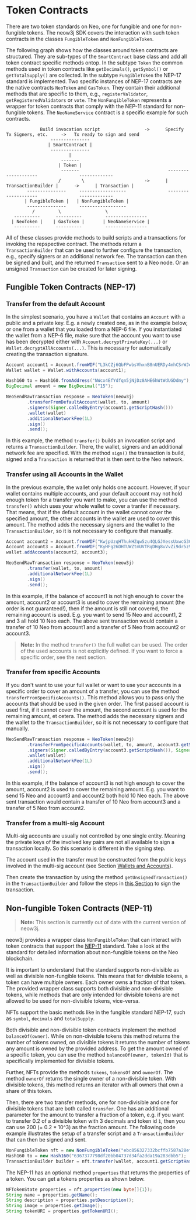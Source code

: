 # Token Contracts

There are two token standards on Neo, one for fungible and one for non-fungible tokens. The neow3j SDK covers the
interaction with such token contracts in the classes `FungibleToken` and `NonFungibleToken`.

The following graph shows how the classes around token contracts are structured. They are sub-types of the
`SmartContract` base class and add all token contract specific methods ontop.
In the subtype `Token` the common methods used in token contracts like `getDecimals()`, `getSymbol()` or
`getTotalSupply()` are collected.  In the subtype `FungibleToken` the NEP-17 standard is implemented. Two specific
instances of NEP-17 contracts are the native contracts `NeoToken` and `GasToken`. They contain their additional methods
that are specific to them, e.g., `registerValidator`, `getRegisteredValidators` or `vote`.  The `NonFungibleToken`
represents a wrapper for token contracts that comply with the NEP-11 standard for non-fungible tokens. The
`NeoNameService` contract is a specific example for such contracts.

```
             Build invocation script                 ->      Specify Tx Signers, etc.     ->   Tx ready to sign and send
                 ---------------
                | SmartContract |
                 ---------------
                        |
                     -------
                    | Token |
                     -------                                  --------------------                -------------
                    /        \                       ->      | TransactionBuilder |      ->      | Transaction |
        ---------------     ------------------                --------------------                -------------
       | FungibleToken |   | NonFungibleToken |
        ---------------     ------------------
          /         \                 \
   ----------      ----------         ----------------
  | NeoToken |    | GasToken |       | NeoNameService |
   ----------      ----------         ----------------
```

All of these classes provide methods to build scripts and a transactions for invoking the repspective contract. The
methods return a `TransactionBuilder` that can be used to further configure the transaction, e.g., specify signers or an
additional network fee. The transaction can then be signed and built, and the returned `Transaction` sent to a Neo node.
Or an unsigned `Transaction` can be created for later signing.


## Fungible Token Contracts (NEP-17)

### Transfer from the default Account

In the simplest scenario, you have a `Wallet` that contains an `Account` with a public and a private key. E.g. a newly
created one, as in the example below, or one from a wallet that you loaded from a NEP-6 file. If you instantiated
the wallet from a NEP-6 file, make sure that the account you want to use has been decrypted either with
`Account.decryptPrivateKey(...)` or `Wallet.decryptAllAccounts(...)`. This is necessary for automatically creating the
transaction signature.

```java
Account account1 = Account.fromWIF("L3kCZj6QbFPwbsVhxnB8nUERDy4mhCSrWJew4u5Qh5QmGMfnCTda");
Wallet wallet = Wallet.withAccounts(account1);

Hash160 to = Hash160.fromAddress("NWcx4EfYdfqn5jNjDz8AHE6hWtWdUGDdmy");
BigDecimal amount = new BigDecimal("15");

NeoSendRawTransaction response = NeoToken(neow3j)
        .transferFromDefaultAccount(wallet, to, amount)
        .signers(Signer.calledByEntry(account1.getScriptHash()))
        .wallet(wallet)
        .additionalNetworkFee(1L)
        .sign()
        .send();
```

In this example, the method `transfer()` builds an invocation script and returns a `TransactionBuilder`. There, the wallet, signers
and an additional network fee are specified. With the method `sign()` the transaction is build, signed and a `Transaction` is returned
that is then sent to the Neo network.

### Transfer using all Accounts in the Wallet

In the previous example, the wallet only holds one account. However, if your wallet contains
multiple accounts, and your default account may not hold enough token for a transfer you want to
make, you can use the method `transfer()` which uses your whole wallet to cover a tranfer if
necessary. That means, that if the default account in the wallet cannot cover the specified amount,
the other accounts in the wallet are used to cover this amount. The method adds the necessary
signers and the wallet to the `TransactionBuilder`, so it is not necessary to configure that
manually.

```java
Account account2 = Account.fromWIF("KwjpUzqHThukHZqw5zu4QLGJXessUxwcG3GinhJeBmqj4uKM4K5z");
Account account3 = Account.fromWIF("KyHFg26DHTUWZtmUVTRqDHg8uVvZi9dr5zV3tQ22JZUjvWVCFvtw");
wallet.addAccounts(account2, account3);

NeoSendRawTransaction response = NeoToken(neow3j)
        .transfer(wallet, to, amount)
        .additionalNetworkFee(1L)
        .sign()
        .send();
```

In this example, if the balance of account1 is not high enough to cover the amount, account2 or account3 is used to cover the remaining
amount (the order is not guaranteed!), then if the amount is still not covered, the remaining account is used. E.g. you want to send 15 Neo
and account1, 2 and 3 all hold 10 Neo each. The above sent transaction would contain a transfer of 10 Neo from account1 and a transfer of
5 Neo from account2 or account3.

> **Note:** In the method `transfer()` the full wallet can be used. The order of the used accounts is not explicitly defined.
> If you want to force a specific order, see the next section.

### Transfer from specific Accounts

If you don't want to use your full wallet or want to use your accounts in a specific order to cover an amount of a
transfer, you can use the method `transferFromSpecificAccounts()`. This method allows you to pass only the accounts that
should be used in the given order. The first passed account is used first, if it cannot cover the amount, the second
account is used for the remaining amount, et cetera.  The method adds the necessary signers and the wallet to the
`TransactionBuilder`, so it is not necessary to configure that manually.

```java
NeoSendRawTransaction response = NeoToken(neow3j)
        .transferFromSpecificAccounts(wallet, to, amount, account3.getScriptHash(), account2.getScriptHash())
        .signers(Signer.calledByEntry(account3.getScriptHash()), Signer.calledByEntry(account2.getScriptHash()))
        .wallet(wallet)
        .additionalNetworkFee(1L)
        .sign()
        .send();
```

In this example, if the balance of account3 is not high enough to cover the amount, account2 is used to cover the remaining amount.
E.g. you want to send 15 Neo and account3 and account2 both hold 10 Neo each. The above sent transaction would contain a transfer
of 10 Neo from account3 and a transfer of 5 Neo from account2.

### Transfer from a multi-sig Account

Multi-sig accounts are usually not controlled by one single entity. Meaning the private keys of the involved key pairs
are not all available to sign a transaction locally. So this scenario is different in the signing step.

The account used in the transfer must be constructed from the public keys involved in the multi-sig account
(see Section [Wallets and Accounts](dapp_development/wallets_and_accounts.md#creating-an-account)).

Then create the transaction by using the method `getUnsignedTransaction()` in the `TransactionBuilder` and follow the steps
in [this Section](dapp_development/contract_invocation.md#signing-a-transaction-with-a-multi-sig-account) to sign the transaction.

## Non-fungible Token Contracts (NEP-11)

> **Note:** This section is currently out of date with the current version of neow3j.

neow3j provides a wrapper class `NonFungibleToken` that can interact with token contracts that support the
[NEP-11](https://github.com/neo-project/proposals/pull/41) standard. Take a look at the standard for detailed
information about non-fungible tokens on the Neo blockchain.

It is important to understand that the standard supports non-divisible as well as divisible non-fungible tokens.
This means that for divisible tokens, a token can have multiple owners. Each owner owns a fraction of that token.
The provided wrapper class supports both divisible and non-divisible tokens, while methods that are only intended
for divisible tokens are not allowed to be used for non-divisible tokens, vice-versa.

NFTs support the basic methods like in the fungible standard NEP-17, such as `symbol`, `decimals` and `totalSupply`.

Both divisible and non-divisible token contracts implement the method `balanceOf(owner)`. While on non-divisible tokens
this method returns the number of tokens owned, on divisible tokens it returns the number of tokens any amount is owned by
the provided address. To get the amount owned of a specific token, you can use the method `balanceOf(owner, tokenId)` that is
specifically implemented for divisible tokens.

Further, NFTs provide the methods `tokens`, `tokensOf` and `ownerOf`. The method `ownerOf` returns the single owner of a
non-divisible token. With divisible tokens, this method returns an iterator with all owners that own a share of this token.

Then, there are two transfer methods, one for non-divisible and one for divisible tokens that are both called `transfer`.
One has an additional parameter for the amount to transfer a fraction of a token, e.g. if you want to transfer 0.2 of a divisible
token with 3 decimals and token id `1`, then you can use 200 (= 0.2 * 10^3) as the fraction amount. The following code example
illustrates the setup of a transfer script and a `TransactionBuilder` that can then be signed and sent.

```java
NonFungibleToken nft = new NonFungibleToken("ebc856327332bcffb7587a28ef8d144df6be8537", neow3j);
Hash160 to = new Hash160("6367377798df20bb04737d34fa2dda19a283dbb5");
TransactionBuilder builder = nft.transfer(wallet, account1.getScriptHash(), to, new BigInteger("200"), new byte[]{1});
```

The NEP-11 has an optional method `properties` that returns the properties of a token. You can get a tokens properties as shown below.

```java
NFTokenState properties = nft.properties(new byte[]{1});
String name = properties.getName();
String description = properties.getDescription();
String image = properties.getImage();
String tokenURI = properties.getTokenURI();
```
